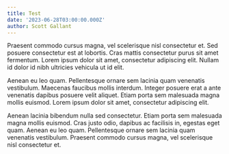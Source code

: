 ```yaml
---
title: Test
date: '2023-06-28T03:00:00.000Z'
author: Scott Gallant
---
```


Praesent commodo cursus magna, vel scelerisque nisl consectetur et. Sed posuere consectetur est at lobortis. Cras mattis consectetur purus sit amet fermentum. Lorem ipsum dolor sit amet, consectetur adipiscing elit. Nullam id dolor id nibh ultricies vehicula ut id elit.

Aenean eu leo quam. Pellentesque ornare sem lacinia quam venenatis vestibulum. Maecenas faucibus mollis interdum. Integer posuere erat a ante venenatis dapibus posuere velit aliquet. Etiam porta sem malesuada magna mollis euismod. Lorem ipsum dolor sit amet, consectetur adipiscing elit.

Aenean lacinia bibendum nulla sed consectetur. Etiam porta sem malesuada magna mollis euismod. Cras justo odio, dapibus ac facilisis in, egestas eget quam. Aenean eu leo quam. Pellentesque ornare sem lacinia quam venenatis vestibulum. Praesent commodo cursus magna, vel scelerisque nisl consectetur et.
